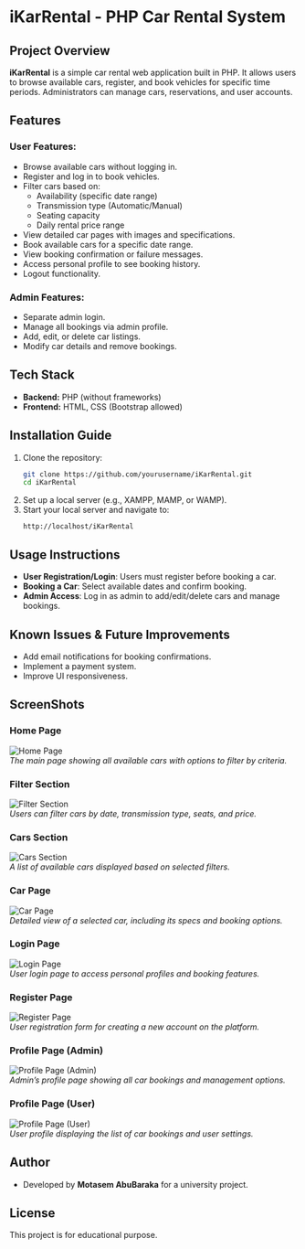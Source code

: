 # iKarRental - PHP Car Rental System

## Project Overview

**iKarRental** is a simple car rental web application built in PHP. It allows users to browse available cars, register, and book vehicles for specific time periods. Administrators can manage cars, reservations, and user accounts.

## Features

### User Features:

- Browse available cars without logging in.
- Register and log in to book vehicles.
- Filter cars based on:
  - Availability (specific date range)
  - Transmission type (Automatic/Manual)
  - Seating capacity
  - Daily rental price range
- View detailed car pages with images and specifications.
- Book available cars for a specific date range.
- View booking confirmation or failure messages.
- Access personal profile to see booking history.
- Logout functionality.

### Admin Features:

- Separate admin login.
- Manage all bookings via admin profile.
- Add, edit, or delete car listings.
- Modify car details and remove bookings.

## Tech Stack

- **Backend:** PHP (without frameworks)
- **Frontend:** HTML, CSS (Bootstrap allowed)

## Installation Guide

1. Clone the repository:
   ```bash
   git clone https://github.com/yourusername/iKarRental.git
   cd iKarRental
   ```
2. Set up a local server (e.g., XAMPP, MAMP, or WAMP).
3. Start your local server and navigate to:
   ```
   http://localhost/iKarRental
   ```

## Usage Instructions

- **User Registration/Login**: Users must register before booking a car.
- **Booking a Car**: Select available dates and confirm booking.
- **Admin Access**: Log in as admin to add/edit/delete cars and manage bookings.

## Known Issues & Future Improvements

- Add email notifications for booking confirmations.
- Implement a payment system.
- Improve UI responsiveness.


## ScreenShots

### Home Page
![Home Page](https://github.com/user-attachments/assets/5ff5cf17-572f-41b6-a68e-172c1bcba653)  
_The main page showing all available cars with options to filter by criteria._

### Filter Section
![Filter Section](https://github.com/user-attachments/assets/b1e82dab-1a46-4823-8d5a-618e54ee6b84)  
_Users can filter cars by date, transmission type, seats, and price._

### Cars Section
![Cars Section](https://github.com/user-attachments/assets/3165e7b3-3a3b-4205-b81a-0eb1222a5901)  
_A list of available cars displayed based on selected filters._

### Car Page
![Car Page](https://github.com/user-attachments/assets/e99f40a0-0465-4203-8e75-37e58713fc27)  
_Detailed view of a selected car, including its specs and booking options._

### Login Page
![Login Page](https://github.com/user-attachments/assets/eef3820e-1c2c-4dc0-bc35-693f49603e58)  
_User login page to access personal profiles and booking features._

### Register Page
![Register Page](https://github.com/user-attachments/assets/fa0b9a85-0d34-45b7-9cff-ed0e993dbf19)  
_User registration form for creating a new account on the platform._

### Profile Page (Admin)
![Profile Page (Admin)](https://github.com/user-attachments/assets/7f036f6c-1e01-4785-92d2-73a64497dbcf)  
_Admin’s profile page showing all car bookings and management options._

### Profile Page (User)
![Profile Page (User)](https://github.com/user-attachments/assets/cd64a6f4-ea38-4710-9dce-87c915ae8c11)  
_User profile displaying the list of car bookings and user settings._


## Author

- Developed by **Motasem AbuBaraka** for a university project.

## License

This project is for educational purpose.

